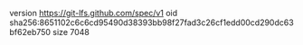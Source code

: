version https://git-lfs.github.com/spec/v1
oid sha256:8651102c6c6cd95490d38393bb98f27fad3c26cf1edd00cd290dc63bf62eb750
size 7048
